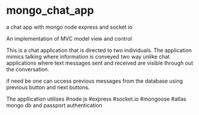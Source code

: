 # mongo_chat_app
a chat app with mongo node express and socket io

An implementation of MVC model view and control 

This is a chat application that is directed to two individuals. The application mimics talking where information is 
conveyed two way unlike chat applications where text messages sent and received are visible through out the conversation.

if need be one can uccess previous messages from the database using previous button and next buttons.

The appllication utilises #node js #express #socket.io #mongoose #atlas mongo db and passport authentication







